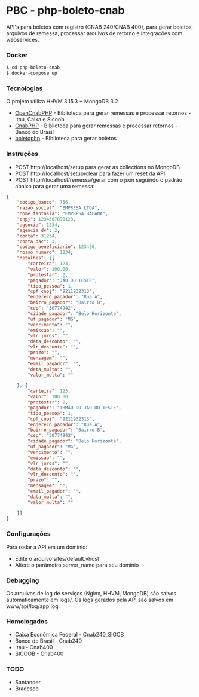 # PBC - php-boleto-cnab

API's para boletos com registro (CNAB 240/CNAB 400), para gerar boletos, arquivos de remessa, processar arquivos de retorno e integrações com webservices.
### Docker

```sh
$ cd php-boleto-cnab
$ docker-compose up
```
### Tecnologias

O projeto utiliza HHVM 3.15.3 + MongoDB 3.2
* [OpenCnabPHP] - Biblioteca para gerar remessas e processar retornos - Itaú, Caixa e Sicoob
* [CnabPHP] - Biblioteca para gerar remessas e processar retornos - Banco do Brasil
* [boletophp] - Biblioteca para gerar boletos

### Instruções
  - POST http://localhost/setup para gerar as collections no MongoDB 
  - POST http://localhost/setup/clear para fazer um reset da API
  - POST http://localhost/remessa/gerar com o json seguindo o padrão abaixo para gerar uma remessa:
 
```json
{
	"codigo_banco": 756,
	"razao_social": "EMPRESA LTDA",
	"nome_fantasia": "EMPRESA BACANA",
	"cnpj": 1234567890123,
	"agencia": 1234,
	"agencia_dv": 2,
	"conta": 31234,
	"conta_dac": 3,
	"codigo_beneficiario": 123456,
	"nosso_numero": 1234,
	"detalhes": [{
		"carteira": 123,
		"valor": 100.00,
		"protestar": 2,
		"pagador": "JÃO DO TESTE",
		"tipo_pessoa": 1,
		"cpf_cnpj": "9211932313",
		"endereco_pagador": "Rua A",
		"bairro_pagador": "Bairro B",
		"cep": "30774942",
		"cidade_pagador": "Belo Horizonte",
		"uf_pagador": "MG",
		"vencimento": "",
		"emissao": "",
		"vlr_juros": "",
		"data_desconto": "",
		"vlr_desconto": "",
		"prazo": "",
		"mensagem": "",
		"email_pagador": "",
		"data_multa": "",
		"valor_multa": ""

	}, {
		"carteira": 123,
		"valor": 100.00,
		"protestar": 2,
		"pagador": "IRMÃO DO JÃO DO TESTE",
		"tipo_pessoa": 1,
		"cpf_cnpj": "9211932313",
		"endereco_pagador": "Rua A",
		"bairro_pagador": "Bairro B",
		"cep": "30774942",
		"cidade_pagador": "Belo Horizonte",
		"uf_pagador": "MG",
		"vencimento": "",
		"emissao": "",
		"vlr_juros": "",
		"data_desconto": "",
		"vlr_desconto": "",
		"prazo": "",
		"mensagem": "",
		"email_pagador": "",
		"data_multa": "",
		"valor_multa": ""

	}]
}
```

### Configurações
Para rodar a API em um domínio:
  - Edite o arquivo sites/default.vhost
  - Altere o parâmetro server_name para seu domínio

### Debugging

Os arquivos de log de serviços (Nginx, HHVM, MongoDB) são salvos automaticamente em logs/.
Os logs gerados pela API são salvos em www/api/log/app.log.




### Homologados

  - Caixa Econômica Federal - Cnab240_SIGCB
  - Banco do Brasil - Cnab240
  - Itaú - Cnab400
  - SICOOB - Cnab400

### TODO

  - Santander
  - Bradesco


   [OpenCnabPHP]: <https://github.com/QuilhaSoft/OpenCnabPHP>
   [CnabPHP]: <https://github.com/andersondanilo/CnabPHP>
   [boletophp]: <https://github.com/CobreGratis/boletophp>